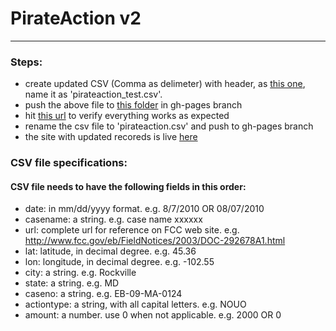 # PirateAction v2

****

### Steps:

+ create updated CSV (Comma as delimeter) with header, as [this one](https://github.com/xqin1/pirateaction2/blob/master/data/pirateaction_test.csv), name it as 'pirateaction_test.csv'.
+ push the above file to [this folder](https://github.com/xqin1/pirateaction2/tree/gh-pages/data) in gh-pages branch
+ hit [this url](http://xqin1.github.io/pirateaction2/index.html#test) to verify everything works as expected
+ rename the csv file to 'pirateaction.csv' and push to gh-pages branch
+ the site with updated recoreds is live [here](http://xqin1.github.io/pirateaction2/index.html)

### CSV file specifications:

#### CSV file needs to have the following fields in this order:

+ date: in mm/dd/yyyy format. e.g. 8/7/2010 OR 08/07/2010
+ casename: a string. e.g. case name xxxxxx
+ url: complete url for reference on FCC web site. e.g. http://www.fcc.gov/eb/FieldNotices/2003/DOC-292678A1.html 
+ lat: latitude, in decimal degree. e.g. 45.36
+ lon: longitude, in decimal degree. e.g. -102.55
+ city: a string. e.g. Rockville
+ state: a string. e.g. MD
+ caseno: a string. e.g. EB-09-MA-0124
+ actiontype: a string, with all capital letters. e.g. NOUO
+ amount: a number. use 0 when not applicable. e.g. 2000 OR 0



